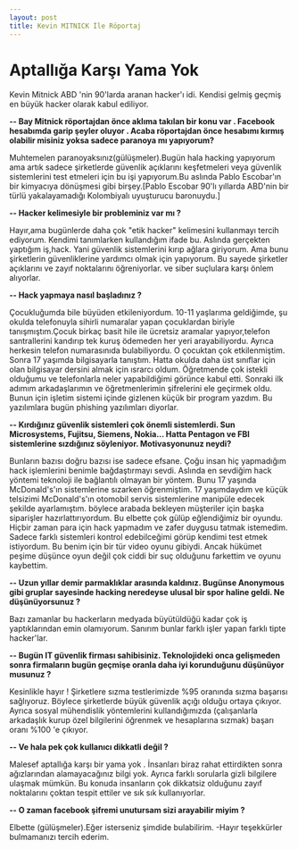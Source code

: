 ```yaml
---
layout: post
title: Kevin MITNICK İle Röportaj
---
```


<h1> Aptallığa Karşı Yama Yok </h1>

Kevin Mitnick ABD 'nin 90'larda aranan hacker'ı idi. Kendisi gelmiş geçmiş en büyük hacker olarak kabul ediliyor.

<b> -- Bay Mitnick röportajdan önce aklıma takılan bir konu var . Facebook hesabımda garip şeyler oluyor . Acaba röportajdan önce hesabımı kırmış olabilir misiniz yoksa sadece
paranoya mı yapıyorum? </b>

Muhtemelen paranoyaksınız(gülüşmeler).Bugün hala hacking yapıyorum ama artık sadece şirketlerde güvenlik açıklarını keşfetmeleri veya güvenlik sistemlerini
test etmeleri için bu işi yapıyorum.Bu aslında Pablo Escobar'ın bir kimyacıya dönüşmesi gibi birşey.[Pablo Escobar 90'lı yıllarda ABD'nin bir türlü yakalayamadığı 
Kolombiyalı uyuşturucu baronuydu.]

<b> -- Hacker kelimesiyle bir probleminiz var mı ? </b>

Hayır,ama bugünlerde daha çok "etik hacker" kelimesini kullanmayı tercih ediyorum. Kendimi tanımlarken kullandığım ifade bu. Aslında gerçekten yaptığım iş,hack.
Yani güvenlik sistemlerini kırıp ağlara giriyorum. Ama bunu şirketlerin güvenliklerine yardımcı olmak için yapıyorum. Bu sayede şirketler açıklarını ve zayıf noktalarını öğreniyorlar.
ve siber suçlulara karşı önlem alıyorlar.
  
<b> -- Hack yapmaya nasıl başladınız ? </b>

Çocukluğumda bile büyüden etkileniyordum. 10-11 yaşlarıma geldiğimde, şu okulda telefonuyla sihirli numaralar yapan çocuklardan biriyle tanışmıştım.Çocuk birkaç
basit hile ile ücretsiz aramalar yapıyor,telefon santrallerini kandırıp tek kuruş ödemeden her yeri arayabiliyordu. Ayrıca herkesin telefon numarasınıda bulabiliyordu. O çocuktan çok 
etkilenmiştim. Sonra 17 yaşımda bilgisayarla tanıştım. Hatta okulda daha üst sınıflar için olan bilgisayar dersini almak için ısrarcı oldum. Öğretmende çok istekli olduğumu
ve telefonlarla neler yapabildiğimi görünce kabul etti. Sonraki ilk adımım arkadaşlarımın ve öğretmenlerimin şifrelerini ele geçirmek oldu. Bunun için işletim sistemi
içinde gizlenen küçük bir program yazdım. Bu yazılımlara bugün phishing yazılımları diyorlar.

<b>-- Kırdığınız güvenlik sistemleri çok önemli sistemlerdi. Sun Microsystems, Fujitsu, Siemens, Nokia... Hatta Pentagon ve FBI sistemlerine sızdığınız söyleniyor. Motivasyonunuz neydi? </b>

Bunların bazısı doğru bazısı ise sadece efsane. Çoğu insan hiç yapmadığım hack işlemlerini benimle bağdaştırmayı sevdi. Aslında en sevdiğim hack yöntemi teknoloji ile bağlantılı olmayan
bir yöntem. Bunu 17 yaşında McDonald's'ın sistemlerine sızarken öğrenmiştim. 17 yaşımdaydım ve küçük telsizimi McDonald's'ın otomobil servis sistemlerine manipüle edecek şekilde ayarlamıştım.
böylece arabada bekleyen müşteriler için başka siparişler hazırlattırıyordum. Bu elbette çok gülüp eğlendiğimiz bir oyundu. Hiçbir zaman para için hack yapmadım ve zafer duygusu
tatmak istemedim. Sadece farklı sistemleri kontrol edebilceğimi görüp kendimi test etmek istiyordum. Bu benim için bir tür video oyunu gibiydi. Ancak hükümet peşime düşünce
oyun değil çok ciddi bir suç olduğunu farkettim ve oyunu kaybettim.

<b> -- Uzun yıllar demir parmaklıklar arasında kaldınız. Bugünse Anonymous gibi gruplar sayesinde hacking neredeyse ulusal bir spor haline geldi. Ne düşünüyorsunuz ? </b>

Bazı zamanlar bu hackerların medyada büyütüldüğü kadar çok iş yaptıklarından emin olamıyorum. Sanırım bunlar farklı işler yapan farklı tipte hacker'lar.

<b>-- Bugün IT güvenlik firması sahibisiniz. Teknolojideki onca gelişmeden sonra firmaların bugün geçmişe oranla daha iyi korunduğunu düşünüyor musunuz ? </b>

Kesinlikle hayır ! Şirketlere sızma testlerimizde %95 oranında sızma başarısı sağlıyoruz. Böylece şirketlerde büyük güvenlik açığı olduğu ortaya çıkıyor. Ayrıca sosyal mühendislik
yöntemlerini kullandığımızda (çalışanlarla arkadaşlık kurup özel bilgilerini öğrenmek ve hesaplarına sızmak) başarı oranı %100 'e çıkıyor.

<b> -- Ve hala pek çok kullanıcı dikkatli değil ? </b>

Malesef aptallığa karşı bir yama yok . İnsanları biraz rahat ettirdikten sonra ağızlarından alamayacağınız bilgi yok. Ayrıca farklı sorularla gizli bilgilere ulaşmak mümkün.
Bu konuda insanların çok dikkatsiz olduğunu zayıf noktalarını çoktan tespit ettiler ve sık sık kullanıyorlar.

<b> -- O zaman facebook şifremi unutursam sizi arayabilir miyim ? </b>

Elbette (gülüşmeler).Eğer isterseniz şimdide bulabilirim.
-Hayır teşekkürler bulmamanızı tercih ederim.


